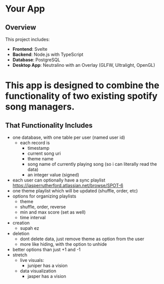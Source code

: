 # Your App
## Overview
This project includes:
- **Frontend**: Svelte
- **Backend**: Node.js with TypeScript
- **Database**: PostgreSQL
- **Desktop App**: Neutralino with an Overlay (GLFW, Ultralight, OpenGL)



# This app is designed to combine the functionality of two existing spotify song managers.

## That Functionality Includes

- one database, with one table per user (named user id)
  - each record is
    - timestamp
    - current song uri
    - theme name
    - song name of currently playing song (so i can literally read the data)
    - an integer value (signed)
- each user can optionally have a sync playlist https://jasperrutherford.atlassian.net/browse/SPOT-6 
- one theme playlist which will be updated (shuffle, order, etc)
- options for organizing playlists
  - theme
  - shuffle, order, reverse
  - min and max score (set as well)
  - time interval
- creation
  - supah ez
- deletion
  - dont delete data, just remove theme as option from the user
  - more like hiding, with the option to unhide
- better options than just +1 and -1
- stretch
  - live visuals:
    - juniper has a vision
  - data visualization
    - jasper has a vision
